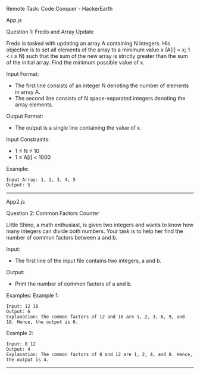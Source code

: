 
Remote Task: Code Conquer - HackerEarth 

App.js

Question 1: Fredo and Array Update

Fredo is tasked with updating an array A containing N integers. His objective is to set all elements of the array to a minimum value x (A[i] = x; 1 < i ≤ N) such that the sum of the new array is strictly greater than the sum of the initial array. Find the minimum possible value of x.

Input Format:
- The first line consists of an integer N denoting the number of elements in array A.
- The second line consists of N space-separated integers denoting the array elements.

Output Format:
- The output is a single line containing the value of x.

Input Constraints:
- 1 ≤ N ≤ 10
- 1 ≤ A[i] < 1000

Example:
```
Input Array: 1, 2, 3, 4, 5
Output: 5
```

---

App2.js

Question 2: Common Factors Counter

Little Shino, a math enthusiast, is given two integers and wants to know how many integers can divide both numbers. Your task is to help her find the number of common factors between a and b.

Input:
- The first line of the input file contains two integers, a and b.

Output:
- Print the number of common factors of a and b.

Examples:
Example 1:
```
Input: 12 18
Output: 6
Explanation: The common factors of 12 and 18 are 1, 2, 3, 6, 9, and 18. Hence, the output is 6.
```

Example 2:
```
Input: 8 12
Output: 4
Explanation: The common factors of 8 and 12 are 1, 2, 4, and 8. Hence, the output is 4.
```

---
